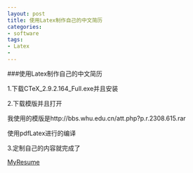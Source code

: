 ```yaml
---
layout: post
title: 使用Latex制作自己的中文简历
categories:
- software
tags:
- Latex
- 
---
```

###使用Latex制作自己的中文简历

1.下载CTeX_2.9.2.164_Full.exe并且安装

2.下载模版并且打开

我使用的模版是http://bbs.whu.edu.cn/att.php?p.r.2308.615.rar

使用pdfLatex进行的编译

3.定制自己的内容就完成了

<a href="http://dengguang2012.github.io/about/dengzhihui.pdf">MyResume</a>